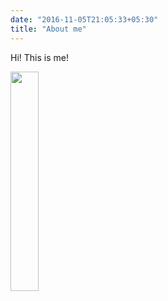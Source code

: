 ```yaml
---
date: "2016-11-05T21:05:33+05:30"
title: "About me"
---
```


Hi! This is me!


<img src="/img/about.jpg" width=30%>

[1]: /img/about.jpg 
[2]: /img/about.jpg
